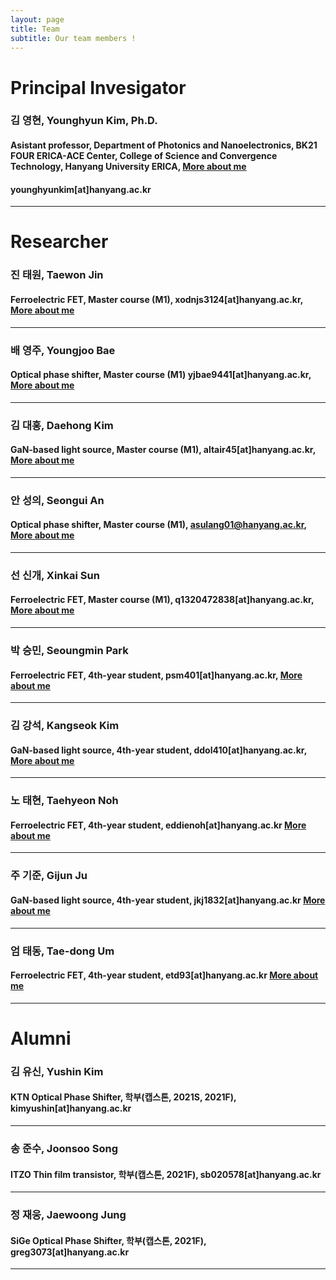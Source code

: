 ```yaml
---
layout: page
title: Team
subtitle: Our team members !
---
```


# Principal Invesigator

### 김 영현, Younghyun Kim, Ph.D.
#### Asistant professor, Department of Photonics and Nanoelectronics, BK21 FOUR ERICA-ACE Center, College of Science and Convergence Technology, Hanyang University ERICA, [More about me](https://yh2424.github.io/people/younghyunkim) 
#### younghyunkim[at]hanyang.ac.kr

---
<!--- 
| ![image](https://user-images.githubusercontent.com/32427749/127579757-95fe1d97-7820-4485-acfe-42483abd727e.png) | 김영현, Younghyun Kim, Ph.D. |
--->


# Researcher

### 진 태원, Taewon Jin
#### Ferroelectric FET, Master course (M1), xodnjs3124[at]hanyang.ac.kr, [More about me](https://yh2424.github.io/people/taewonjin)
---

### 배 영주, Youngjoo Bae
#### Optical phase shifter, Master course (M1) yjbae9441[at]hanyang.ac.kr, [More about me](https://yh2424.github.io/people/youngjoobae)
---

### 김 대홍, Daehong Kim
#### GaN-based light source, Master course (M1), altair45[at]hanyang.ac.kr, [More about me](https://yh2424.github.io/people/daehongkim)
---

### 안 성의, Seongui An
#### Optical phase shifter, Master course (M1), asulang01@hanyang.ac.kr, [More about me](https://yh2424.github.io/people/seonguian)
---

### 선 신개, Xinkai Sun
#### Ferroelectric FET, Master course (M1), q1320472838[at]hanyang.ac.kr, [More about me](https://yh2424.github.io/people/xinkaisun)
---

### 박 승민, Seoungmin Park
#### Ferroelectric FET, 4th-year student, psm401[at]hanyang.ac.kr, [More about me](https://yh2424.github.io/people/seoungminpark)
---

### 김 강석, Kangseok Kim 
#### GaN-based light source, 4th-year student, ddol410[at]hanyang.ac.kr, [More about me](https://yh2424.github.io/people/kangseokkim)  
---

### 노 태현, Taehyeon Noh
#### Ferroelectric FET, 4th-year student, eddienoh[at]hanyang.ac.kr [More about me](https://yh2424.github.io/people/NTH)  
---

### 주 기준, Gijun Ju
#### GaN-based light source, 4th-year student, jkj1832[at]hanyang.ac.kr [More about me](https://yh2424.github.io/people/gijunju)
---

### 엄 태동, Tae-dong Um 
#### Ferroelectric FET, 4th-year student, etd93[at]hanyang.ac.kr [More about me](https://yh2424.github.io/people/taedongum)
---


# Alumni

### 김 유신, Yushin Kim
#### KTN Optical Phase Shifter, 학부(캡스톤, 2021S, 2021F), kimyushin[at]hanyang.ac.kr
---

### 송 준수, Joonsoo Song
#### ITZO Thin film transistor, 학부(캡스톤, 2021F), sb020578[at]hanyang.ac.kr
---

### 정 재웅, Jaewoong Jung
#### SiGe Optical Phase Shifter, 학부(캡스톤, 2021F), greg3073[at]hanyang.ac.kr
---
